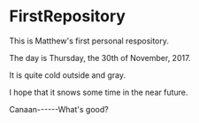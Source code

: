 # FirstRepository

This is Matthew's first personal respository.

The day is Thursday, the 30th of November, 2017.

It is quite cold outside and gray.

I hope that it snows some time in the near future.

Canaan------What's good?